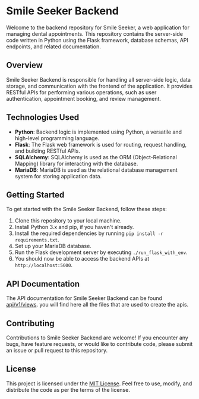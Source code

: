 # Smile Seeker Backend

Welcome to the backend repository for Smile Seeker, a web application for managing dental appointments. This repository contains the server-side code written in Python using the Flask framework, database schemas, API endpoints, and related documentation.

## Overview

Smile Seeker Backend is responsible for handling all server-side logic, data storage, and communication with the frontend of the application. It provides RESTful APIs for performing various operations, such as user authentication, appointment booking, and review management.

## Technologies Used

- **Python**: Backend logic is implemented using Python, a versatile and high-level programming language.
- **Flask**: The Flask web framework is used for routing, request handling, and building RESTful APIs.
- **SQLAlchemy**: SQLAlchemy is used as the ORM (Object-Relational Mapping) library for interacting with the database.
- **MariaDB**: MariaDB is used as the relational database management system for storing application data.

## Getting Started

To get started with the Smile Seeker Backend, follow these steps:

1. Clone this repository to your local machine.
2. Install Python 3.x and pip, if you haven't already.
3. Install the required dependencies by running `pip install -r requirements.txt`.
4. Set up your MariaDB database.
5. Run the Flask development server by executing `./run_flask_with_env`.
6. You should now be able to access the backend APIs at `http://localhost:5000`.

## API Documentation

The API documentation for Smile Seeker Backend can be found [api/v1/views](https://github.com/AliMoussa-00/Smile-Seeker-backend/tree/main/api/v1/views). you will find here all the files that are used to create the apis.

## Contributing

Contributions to Smile Seeker Backend are welcome! If you encounter any bugs, have feature requests, or would like to contribute code, please submit an issue or pull request to this repository.

## License

This project is licensed under the [MIT License](https://github.com/AliMoussa-00/Smile-Seeker-backend/blob/main/LICENSE). Feel free to use, modify, and distribute the code as per the terms of the license.

